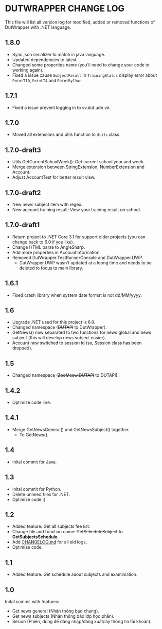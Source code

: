 # DUTWRAPPER CHANGE LOG

This file will list all version log for modified, added or removed functions of DutWrapper with .NET language.

## 1.8.0
- Sync json serializer to match in java language.
- Updated dependencies to latest.
- Changed some properties name (you'll need to change your code to working again).
- Fixed a issue cause `SubjectResult` in `TrainingStatus` display error about `PointT10`, `PointT4` and `PointByChar`.

## 1.7.1
- Fixed a issue prevent logging in to sv.dut.udn.vn.

## 1.7.0
- Moved all extensions and utils function to `Utils` class.

## 1.7.0-draft3
- Utils.GetCurrentSchoolWeek(): Get current school year and week.
- Merge extension between StringExtension, NumberExtension and Account.
- Adjust AccountTest for better result view.

## 1.7.0-draft2
- New news subject item with regex.
- New account training result: View your training result on school.

## 1.7.0-draft1
- Return project to .NET Core 3.1 for support older projects (you can change back to 6.0 if you like).
- Change HTML parse to AngleSharp.
- Add more properties in AccountInformation.
- Removed DutWrapper.TestRunnerConsole and DutWrapper.UWP.
  - DutWrapper.UWP wasn't updated at a loong time and needs to be deleted to focus to main library.

## 1.6.1
- Fixed crash library when system date format is not dd/MM/yyyy.

## 1.6
- Upgrade .NET used for this project is 6.0.
- Changed namespace (~~DUTAPI~~ to DutWrapper).
- GetNews() now separated to two functions for news global and news subject (this will develop news subject easier).
- Account now switched to session id (so, Session class has been dropped).

## 1.5
- Changed namespace (~~ZoeMeow.DUTAPI~~ to DUTAPI).

## 1.4.2
- Optimize code line.

## 1.4.1
- Merge GetNewsGeneral() and GetNewsSubject() together.
  - To GetNews().

## 1.4
- Inital commit for Java.

## 1.3

- Inital commit for Python.
- Delete unneed files for .NET.
- Optimize code :)

## 1.2
- Added feature: Get all subjects fee list.
- Change file and function name: ~~GetScheduleSubject~~ to **GetSubjectsSchedule**.
- Add [CHANGELOG.md](CHANGELOG.md) for all old logs.
- Optimize code.

## 1.1
- Added feature: Get schedule about subjects and examimation.

## 1.0
Inital commit with features:
- Get news general (Nhận thông báo chung).
- Get news subjects (Nhận thông báo lớp học phần).
- Sesion (Phiên, dùng để đăng nhập/đăng xuất/lấy thông tin tài khoản).
